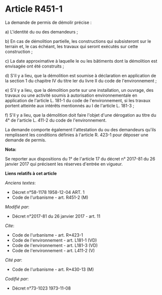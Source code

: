 # Article R451-1

La demande de permis de démolir précise :

a) L'identité du ou des demandeurs ;

b) En cas de démolition partielle, les constructions qui subsisteront sur le terrain et, le cas échéant, les travaux qui
seront exécutés sur cette construction ;

c) La date approximative à laquelle le ou les bâtiments dont la démolition est envisagée ont été construits ;

d) S'il y a lieu, que la démolition est soumise à déclaration en application de la section 1 du chapitre IV du titre Ier du
livre II du code de l'environnement ;

e) S'il y a lieu, que la démolition porte sur une installation, un ouvrage, des travaux ou une activité soumis à autorisation
environnementale en application de l'article L. 181-1 du code de l'environnement, si les travaux portent atteinte aux
intérêts mentionnés au I de l'article L. 181-3 ;

f) S'il y a lieu, que la démolition doit faire l'objet d'une dérogation au titre du 4° de l'article L. 411-2 du code de
l'environnement.

La demande comporte également l'attestation du ou des demandeurs qu'ils remplissent les conditions définies à l'article R.
423-1 pour déposer une demande de permis.

**Nota:**

Se reporter aux dispositions du 1° de l'article 17 du décret n° 2017-81 du 26 janvier 2017 qui précisent les réserves
d'entrée en vigueur.

**Liens relatifs à cet article**

_Anciens textes_:

  - Décret n°58-1178 1958-12-04 ART. 1
  - Code de l'urbanisme - art. R451-2 (M)

_Modifié par_:

  - Décret n°2017-81 du 26 janvier 2017 - art. 11

_Cite_:

  - Code de l'urbanisme - art. R*423-1
  - Code de l'environnement - art. L181-1 (VD)
  - Code de l'environnement - art. L181-3 (VD)
  - Code de l'environnement - art. L411-2 (V)

_Cité par_:

  - Code de l'urbanisme - art. R*430-13 (M)

_Codifié par_:

  - Décret n°73-1023 1973-11-08

